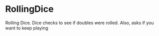 # RollingDice
Rolling Dice. Dice checks to see if doubles were rolled. Also, asks if you want to keep playing
